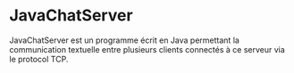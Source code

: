 # JavaChatServer

JavaChatServer est un programme écrit en Java permettant la communication textuelle entre plusieurs clients connectés à ce serveur via le protocol TCP.
